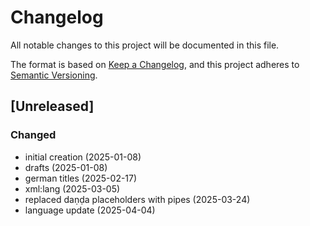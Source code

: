# Changelog

All notable changes to this project will be documented in this file.

The format is based on [Keep a Changelog](https://keepachangelog.com/en/1.0.0/),
and this project adheres to [Semantic Versioning](https://semver.org/spec/v2.0.0.html).


## [Unreleased]

### Changed
- initial creation (2025-01-08)
- drafts (2025-01-08)
- german titles (2025-02-17)
- xml:lang (2025-03-05)
- replaced daṇḍa placeholders with pipes (2025-03-24)
- language update (2025-04-04)